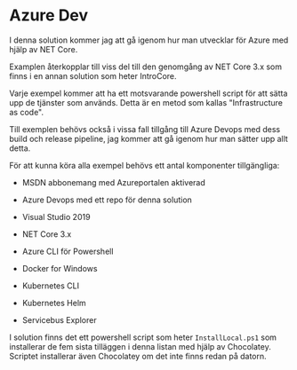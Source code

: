 # Azure Dev

I denna solution kommer jag att gå igenom hur man utvecklar för Azure med hjälp av NET Core.  

Examplen återkopplar till viss del till den genomgång av NET Core 3.x som finns i en annan solution som heter IntroCore.

Varje exempel kommer att ha ett motsvarande powershell script för att sätta upp de tjänster som används. Detta är en metod som kallas "Infrastructure as code".  

Till exemplen behövs också i vissa fall tillgång till Azure Devops med dess build och release pipeline, jag kommer att gå igenom hur man sätter upp allt detta.

För att kunna köra alla exempel behövs ett antal komponenter tillgängliga:

* MSDN abbonemang med Azureportalen aktiverad

* Azure Devops med ett repo för denna solution

* Visual Studio 2019

* NET Core 3.x

* Azure CLI för Powershell

* Docker for Windows

* Kubernetes CLI

* Kubernetes Helm

* Servicebus Explorer

I solution finns det ett powershell script som heter ```InstallLocal.ps1``` som installerar de fem sista tilläggen i denna listan med hjälp av Chocolatey. Scriptet installerar även Chocolatey om det inte finns redan på datorn.